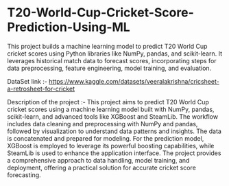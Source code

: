 # T20-World-Cup-Cricket-Score-Prediction-Using-ML
This project builds a machine learning model to predict T20 World Cup cricket scores using Python libraries like NumPy, pandas, and scikit-learn. It leverages historical match data to forecast scores, incorporating steps for data preprocessing, feature engineering, model training, and evaluation.

DataSet link :- https://www.kaggle.com/datasets/veeralakrishna/cricsheet-a-retrosheet-for-cricket

Description of the project :- 
                                  This project aims to predict T20 World Cup cricket scores using a machine learning model built with NumPy, pandas, scikit-learn, and advanced tools like XGBoost and SteamLib. The workflow includes data cleaning and preprocessing with NumPy and pandas, followed by visualization to understand data patterns and insights. The data is concatenated and prepared for modeling. For the prediction model, XGBoost is employed to leverage its powerful boosting capabilities, while SteamLib is used to enhance the application interface. The project provides a comprehensive approach to data handling, model training, and deployment, offering a practical solution for accurate cricket score forecasting.
